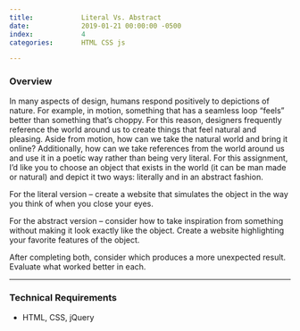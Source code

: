 ```yaml
---
title:            Literal Vs. Abstract
date:             2019-01-21 00:00:00 -0500
index:            4
categories:       HTML CSS js

---
```


### Overview
In many aspects of design, humans respond positively to depictions of nature. For example, in motion, something that has a seamless loop “feels” better than something that’s choppy. For this reason, designers frequently reference the world around us to create things that feel natural and pleasing. Aside from motion, how can we take the natural world and bring it online? Additionally, how can we take references from the world around us and use it in a poetic way rather than being very literal. For this assignment, I’d like you to choose an object that exists in the world (it can be man made or natural) and depict it two ways: literally and in an abstract fashion.

For the literal version – create a website that simulates the object in the way you think of when you close your eyes.

For the abstract version – consider how to take inspiration from something without making it look exactly like the object. Create a website highlighting your favorite features of the object.

After completing both, consider which produces a more unexpected result. Evaluate what worked better in each.


---

### Technical Requirements

- HTML, CSS, jQuery
